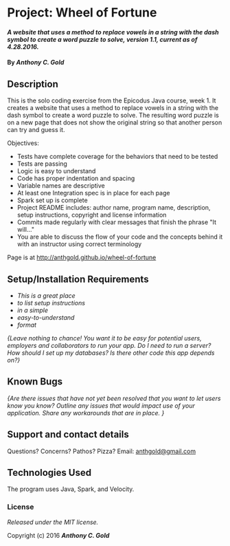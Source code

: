 # Project: Wheel of Fortune

#### _A website that uses a method to replace vowels in a string with the dash symbol to create a word puzzle to solve, version 1.1, current as of 4.28.2016._

#### By _**Anthony C. Gold**_

## Description

This is the solo coding exercise from the Epicodus Java course, week 1. It creates a website that uses a method to replace vowels in a string with the dash symbol to create a word puzzle to solve. The resulting word puzzle is on a new page that does not show the original string so that another person can try and guess it.

Objectives:

* Tests have complete coverage for the behaviors that need to be tested
* Tests are passing
* Logic is easy to understand
* Code has proper indentation and spacing
* Variable names are descriptive
* At least one Integration spec is in place for each page
* Spark set up is complete
* Project README includes: author name, program name, description, setup instructions, copyright and license information
* Commits made regularly with clear messages that finish the phrase "It will…"
* You are able to discuss the flow of your code and the concepts behind it with an instructor using correct terminology

Page is at http://anthgold.github.io/wheel-of-fortune

## Setup/Installation Requirements

* _This is a great place_
* _to list setup instructions_
* _in a simple_
* _easy-to-understand_
* _format_

_{Leave nothing to chance! You want it to be easy for potential users, employers and collaborators to run your app. Do I need to run a server? How should I set up my databases? Is there other code this app depends on?}_

## Known Bugs

_{Are there issues that have not yet been resolved that you want to let users know you know?  Outline any issues that would impact use of your application.  Share any workarounds that are in place. }_

## Support and contact details

Questions? Concerns? Pathos? Pizza? Email: anthgold@gmail.com

## Technologies Used

The program uses Java, Spark, and Velocity.

### License

*Released under the MIT license.*

Copyright (c) 2016 **_Anthony C. Gold_**
